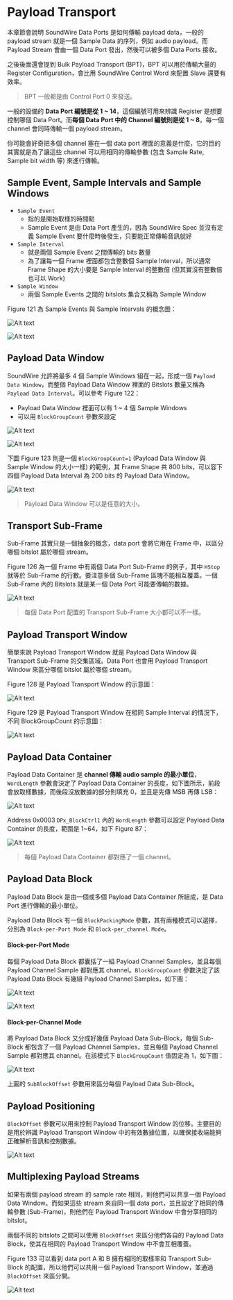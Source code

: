 Payload Transport
=======

本章節會說明 SoundWire Data Ports 是如何傳輸 payload data，一般的 payload stream 就是一個 Sample Data 的序列，例如 audio payload。而 Payload Stream 會由一個 Data Port 發出，然後可以被多個 Data Ports 接收。

之後後面還會提到 Bulk Payload Transport (BPT)，BPT 可以用於傳輸大量的 Register Configuration，會比用 SoundWire Control Word 來配置 Slave 還要有效率。

> BPT 一般都是由 Control Port 0 來發送。

一般的設備的 **Data Port 編號是從 1 ~ 14**，這個編號可用來辨識 Register 是想要控制哪個 Data Port。而**每個 Data Port 中的 Channel 編號則是從 1 ~ 8**，每一個 channel 會同時傳輸一個 payload stream。

你可能會好奇把多個 channel 塞在一個 data port 裡面的意義是什麼，它的目的其實就是為了讓這些 channel 可以用相同的傳輸參數 (包含 Sample Rate, Sample bit width 等) 來進行傳輸。

Sample Event, Sample Intervals and Sample Windows
-------

- `Sample Event`
    - 指的是開始取樣的時間點
    - Sample Event 是由 Data Port 產生的，因為 SoundWire Spec 並沒有定義 Sample Event 要什麼時後發生，只要能正常傳輸音訊就好
- `Sample Interval`
    - 就是兩個 Sample Event 之間傳輸的 bits 數量
    - 為了讓每一個 Frame 裡面都包含整數個 Sample Interval，所以通常 Frame Shape 的大小要是 Sample Interval 的整數倍 (但其實沒有整數倍也可以 Work)
- `Sample Window`
    - 兩個 Sample Events 之間的 bitslots 集合又稱為 Sample Window

Figure 121 為 Sample Events 與 Sample Intervals 的概念圖：

![Alt text](image/figure121-1.png)

![Alt text](image/figure121-2.png)

Payload Data Window
-------

SoundWire 允許將最多 4 個 Sample Windows 組在一起，形成一個 `Payload Data Window`，而整個 Payload Data Window 裡面的 Bitslots 數量又稱為 `Payload Data Interval`。可以參考 Figure 122：

- Payload Data Window 裡面可以有 1 ~ 4 個 Sample Windows
- 可以用 `BlockGroupCount` 參數來設定

![Alt text](image/figure122-1.png)

![Alt text](image/figure122-2.png)

下圖 Figure 123 則是一個 `BlockGroupCount=1` (Payload Data Window 與 Sample Window 的大小一樣) 的範例，其 Frame Shape 共 800 bits，可以容下四個 Payload Data Interval 為 200 bits 的 Payload Data Window。

![Alt text](image/figure123.png)

> Payload Data Window 可以是任意的大小。

Transport Sub-Frame
-------

Sub-Frame 其實只是一個抽象的概念，data port 會將它用在 Frame 中，以區分哪個 bitslot 屬於哪個 stream。

Figure 126 為一個 Frame 中有兩個 Data Port Sub-Frame 的例子，其中 `HStop` 就等於 Sub-Frame 的行數。要注意多個 Sub-Frame 區塊不能相互覆蓋。一個 Sub-Frame 內的 Bitslots 就是某一個 Data Port 可能要傳輸的數據。

![Alt text](image/figure126.png)

> 每個 Data Port 配置的 Transport Sub-Frame 大小都可以不一樣。

Payload Transport Window
-------

簡單來說 Payload Transport Window 就是 Payload Data Window 與 Transport Sub-Frame 的交集區域。Data Port 也會用 Payload Transport Window 來區分哪個 bitslot 屬於哪個 stream。

Figure 128 是 Payload Transport Window 的示意圖：

![Alt text](image/figure128.png)

Figure 129 是 Payload Transport Window 在相同 Sample Interval 的情況下，不同 BlockGroupCount 的示意圖：

![Alt text](image/figure129.png)

Payload Data Container
-------

Payload Data Container 是 **channel 傳輸 audio sample 的最小單位**，`WordLength` 參數會決定了 Payload Data Container 的長度，如下圖所示，前段會放取樣數據，而後段沒放數據的部分則填充 0，並且是先傳 MSB 再傳 LSB：

![Alt text](image/payload_data_container.png)

Address 0x0003 `DPx_BlockCtrl1` 內的 `WordLength` 參數可以設定 Payload Data Container 的長度，範圍是 1~64，如下 Figure 87：

![Alt text](image/figure87.png)

> 每個 Payload Data Container 都對應了一個 channel。

Payload Data Block
-------

Payload Data Block 是由一個或多個 Payload Data Container 所組成，是 Data Port 進行傳輸的最小單位。

Payload Data Block 有一個 `BlockPackingMode` 參數，其有兩種模式可以選擇，分別為 `Block-per-Port Mode` 和 `Block-per_channel Mode`。

#### Block-per-Port Mode ####

每個 Payload Data Block 都囊括了一組 Payload Channel Samples，並且每個 Payload Channel Sample 都對應其 channel。`BlockGroupCount` 參數決定了該 Payload Data Block 有幾組 Payload Channel Samples，如下圖：

![Alt text](image/block-per-port.png)

![Alt text](image/figure124.png)

#### Block-per-Channel Mode ####

將 Payload Data Block 又分成好幾個 Payload Data Sub-Block，每個 Sub-Block 都包含了一個 Payload Channel Samples，並且每個 Payload Channel Sample 都對應其 channel。在該模式下 `BlockGroupCount` 值固定為 1，如下圖：

![Alt text](image/block-per-channel.png)

上圖的 `SubBlockOffset` 參數用來區分每個 Payload Data Sub-Block。

Payload Positioning
-------

`BlockOffset` 參數可以用來控制 Payload Transport Window 的位移。主要目的是用於辨識 Payload Transport Window 中的有效數據位置，以確保接收端能夠正確解析音訊和控制數據。

![Alt text](image/payload_positioning.png)

Multiplexing Payload Streams
-------

如果有兩個 payload stream 的 sample rate 相同，則他們可以共享一個 Payload Data Window。而如果這些 stream 來自同一個 data port，並且設定了相同的傳輸參數 (Sub-Frame)，則他們在 Payload Transport Window 中會分享相同的 bitslot。

兩個不同的 bitslots 之間可以使用 `BlockOffset` 來區分他們各自的 Payload Data Block，使其在相同的 Payload Transport Window 中不會互相覆蓋。

Figure 133 可以看到 data port A 和 B 擁有相同的取樣率和 Transport Sub-Block 的配置，所以他們可以共用一個 Payload Transport Window，並通過 `BlockOffset` 來區分開。

![Alt text](image/figure133.png)